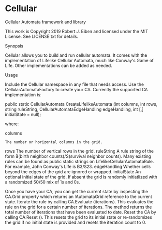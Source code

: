 # Cellular
Cellular Automata framework and library

This work is Copyright 2019 Robert J. Eiben and licensed under the MIT License. See LICENSE.txt for details.

Synopsis

Cellular allows you to build and run cellular automata. It comes with the implementation of Lifelike Cellular Automata, much like
Conway's Game of Life. Other implementations can be added as needed.

Usage

Include the Cellular namespace in any file that needs access. Use the CellularAutomataFactory to create your CA. Currently the supported CA implementation is:

public static CellularAutomata CreateLifelikeAutomata (int columns, int rows, string ruleString, CellularAutomataEdgeHandling edgeHandling, int [,] initialState = null);

where:

columns 

    The number or horizontal columns in the grid.
    
rows
        The number of vertical rows in the grid.
    ruleString
        A rule string of the form B(birth neighbor counts)/S(survival neighbor counts). Many existing rules can be found as public static strings on LifelikeCellularAutomataRule.
        For example, John Conway's Life is B3/S23.
    edgeHandling
        Whether cells beyond the edges of the grid are ignored or wrapped.
    initialState
        An optional initial state of the grid. If absent the grid is randomly initiatlized with a randomized 50/50 mix of 1s and 0s.
        
 Once you have your CA, you can get the current state by inspecting the CA.Grid property which returns an IAutomataGrid reference to the current state.
 Iterate the rule by calling CA.Evaluate (iterations). This evaluates the rule on the grid for a certain number of iterations. The method returns the
 total number of iterations that have been evaluated to date. Reset the CA by calling CA.Reset (). This resets the grid to its initial state or re-randomizes
 the grid if no initial state is provided and resets the iteration count to 0.
 
 
